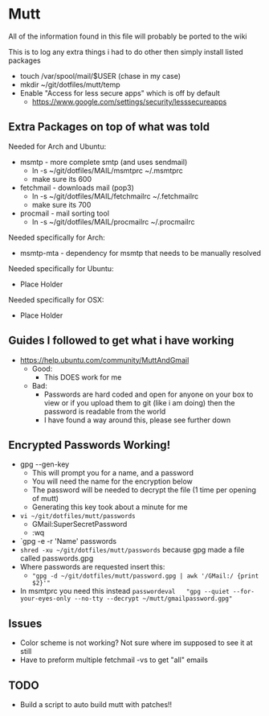 # Mutt

All of the information found in this file will probably be ported to the wiki

This is to log any extra things i had to do other then simply install listed packages

* touch /var/spool/mail/$USER (chase in my case)
* mkdir ~/git/dotfiles/mutt/temp
* Enable "Access for less secure apps" which is off by default
  * https://www.google.com/settings/security/lesssecureapps

## Extra Packages on top of what was told

Needed for Arch and Ubuntu:  
* msmtp - more complete smtp (and uses sendmail)
  * ln -s ~/git/dotfiles/MAIL/msmtprc ~/.msmtprc
  * make sure its 600
* fetchmail - downloads mail (pop3)
  * ln -s ~/git/dotfiles/MAIL/fetchmailrc ~/.fetchmailrc
  * make sure its 700
* procmail - mail sorting tool
  * ln -s ~/git/dotfiles/MAIL/procmailrc ~/.procmailrc

Needed specifically for Arch:  
* msmtp-mta - dependency for msmtp that needs to be manually resolved

Needed specifically for Ubuntu:  
* Place Holder

Needed specifically for OSX:  
* Place Holder


## Guides I followed to get what i have working
* https://help.ubuntu.com/community/MuttAndGmail
  * Good:
    * This DOES work for me
  * Bad:
    * Passwords are hard coded and open for anyone on your box to view or if you upload them to git (like i am doing) then the password is readable from the world
    * I have found a way around this, please see further down

## Encrypted Passwords Working!
* gpg --gen-key
  * This will prompt you for a name, and a password
  * You will need the name for the encryption below
  * The password will be needed to decrypt the file (1 time per opening of mutt)
  * Generating this key took about a minute for me
* `vi ~/git/dotfiles/mutt/passwords`
  * GMail:<tab key>SuperSecretPassword
  * :wq
* `gpg -e -r 'Name' passwords
* `shred -xu ~/git/dotfiles/mutt/passwords` because gpg made a file called passwords.gpg
* Where passwords are requested insert this:
  * `"gpg -d ~/git/dotfiles/mutt/password.gpg | awk '/GMail:/ {print $2}'"`
* In msmtprc you need this instead `passwordeval   "gpg --quiet --for-your-eyes-only --no-tty --decrypt ~/mutt/gmailpassword.gpg"`

## Issues
* Color scheme is not working? Not sure where im supposed to see it at still
* Have to preform multiple fetchmail -vs to get "all" emails

## TODO
* Build a script to auto build mutt with patches!!
